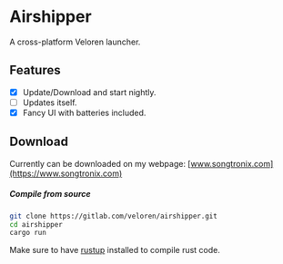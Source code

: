 # Airshipper
A cross-platform Veloren launcher.

## Features

- [X] Update/Download and start nightly.
- [ ] Updates itself.
- [X] Fancy UI with batteries included.

## Download
Currently can be downloaded on my webpage: [www.songtronix.com](https://www.songtronix.com)


##### Compile from source
```bash
git clone https://gitlab.com/veloren/airshipper.git
cd airshipper
cargo run
```

Make sure to have [rustup](https://rustup.rs/) installed to compile rust code.